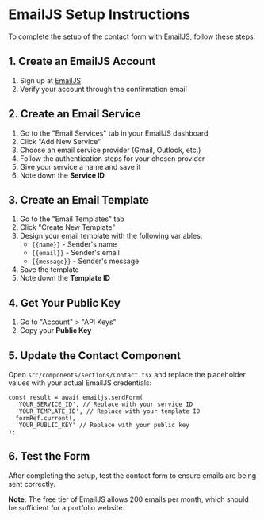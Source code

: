 # EmailJS Setup Instructions

To complete the setup of the contact form with EmailJS, follow these steps:

## 1. Create an EmailJS Account

1. Sign up at [EmailJS](https://www.emailjs.com/)
2. Verify your account through the confirmation email

## 2. Create an Email Service

1. Go to the "Email Services" tab in your EmailJS dashboard
2. Click "Add New Service"
3. Choose an email service provider (Gmail, Outlook, etc.)
4. Follow the authentication steps for your chosen provider
5. Give your service a name and save it
6. Note down the **Service ID**

## 3. Create an Email Template

1. Go to the "Email Templates" tab
2. Click "Create New Template"
3. Design your email template with the following variables:
   - `{{name}}` - Sender's name
   - `{{email}}` - Sender's email
   - `{{message}}` - Sender's message
4. Save the template
5. Note down the **Template ID**

## 4. Get Your Public Key

1. Go to "Account" > "API Keys"
2. Copy your **Public Key**

## 5. Update the Contact Component

Open `src/components/sections/Contact.tsx` and replace the placeholder values with your actual EmailJS credentials:

```tsx
const result = await emailjs.sendForm(
  'YOUR_SERVICE_ID', // Replace with your service ID
  'YOUR_TEMPLATE_ID', // Replace with your template ID
  formRef.current!,
  'YOUR_PUBLIC_KEY' // Replace with your public key
);
```

## 6. Test the Form

After completing the setup, test the contact form to ensure emails are being sent correctly.

**Note**: The free tier of EmailJS allows 200 emails per month, which should be sufficient for a portfolio website.
